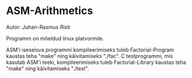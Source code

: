 # ASM-Arithmetics
Autor: Juhan-Rasmus Risti

Programm on mõeldud linux platvormile.

ASM'i iseseisva programmi kompileerimiseks tuleb Factorial-Program kaustas teha "make" ning käivitamiseks "./fac".
C testprogrammi, mis kasutab ASM'i teeki, kompileerimiseks tuleb Factorial-Library kaustas teha "make" ning käivitamiseks "./test".
